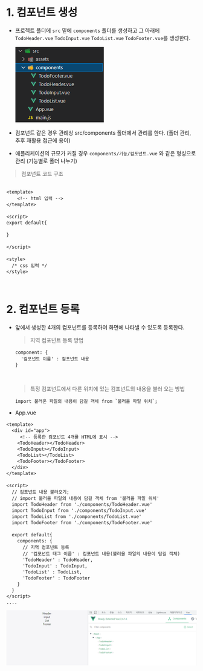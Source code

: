 # 1. 컴포넌트 생성
- 프로젝트 폴더에 `src` 밑에 `components` 폴더를 생성하고 그 아래에 `TodoHeader.vue` `TodoInput.vue` `TodoList.vue` `TodoFooter.vue`를 생성한다.

  ![image](/img/컴포넌트생성.PNG)
  
- 컴포넌트 같은 경우 관례상 src/components 폴더에서 관리를 한다. (폴더 관리, 추후 재활용 접근에 용이)
- 애플리케이션의 규모가 커질 경우 `components/기능/컴포넌트.vue` 와 같은 형싱으로 관리 (기능별로 폴더 나누기)

  

> 컴포넌트 코드 구조
```vue

<template>
    <!-- html 입력 -->
</template>

<script>
export default{
  
}

</script>

<style>
  /* css 입력 */
</style>

```
<br>

# 2. 컴포넌트 등록
- 앞에서 생성한 4개의 컴포넌트를 등록하여 화면에 나타낼 수 있도록 등록한다.

  > 지역 컴포넌트 등록 방법 
  ```vue
  component: {
    '컴포넌트 이름' : 컴포넌트 내용
  }
  ```
  <br>

  > 특정 컴포넌트에서 다른 위치에 있는 컴포넌트의 내용을 불러 오는 방법
  ```vue
  import 불러온 파일의 내용이 담길 객체 from `불러올 파일 위치`;
  ```
  
* App.vue

```vue
<template>
  <div id="app">
     <!-- 등록한 컴포넌트 4개를 HTML에 표시 -->
    <TodoHeader></TodoHeader>
    <TodoInput></TodoInput>
    <TodoList></TodoList>
    <TodoFooter></TodoFooter>
  </div>
</template>

<script>
  // 컴포넌트 내용 불러오기;
  // import 불러올 파일의 내용이 담길 객체 from '불러올 파일 위치'
  import TodoHeader from './components/TodoHeader.vue'
  import TodoInput from './components/TodoInput.vue'
  import TodoList from './components/TodoList.vue'
  import TodoFooter from './components/TodoFooter.vue'

  export default{
    components: {
      // 지역 컴포넌트 등록
      // '컴포넌트 태그 이름' : 컴포넌트 내용(불러올 파일의 내용이 담길 객체)
      'TodoHeader' : TodoHeader,
      'TodoInput' : TodoInput,
      'TodoList' : TodoList,
      'TodoFooter' : TodoFooter
    }
  }
</script>
....

```

 ![image](/img/컴포넌트생성2.PNG)

